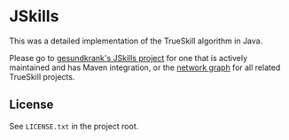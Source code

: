 JSkills
=======
This was a detailed implementation of the TrueSkill algorithm in Java.

Please go to [gesundkrank's JSkills project](https://github.com/gesundkrank/JSkills) for one that is actively maintained and has Maven integration, or the [network graph](https://github.com/nsp/JSkills/network) for all related TrueSkill projects.

License
-------

See `LICENSE.txt` in the project root.
